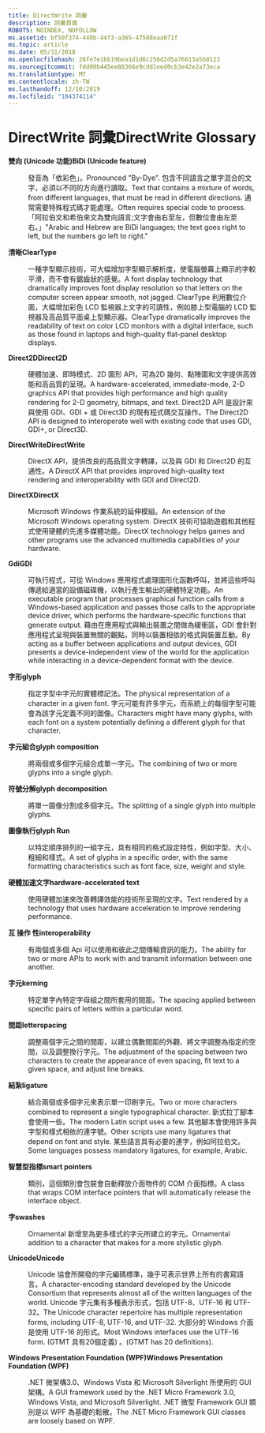 ```yaml
---
title: DirectWrite 詞彙
description: 詞彙頁面
ROBOTS: NOINDEX, NOFOLLOW
ms.assetid: bf50f374-440b-44f3-a365-47588eaa071f
ms.topic: article
ms.date: 05/31/2018
ms.openlocfilehash: 26fe7e1bb19bea1d1d6c256d2d5a76613a5b0123
ms.sourcegitcommit: fdd00b445ee88366e9cdd1eed0cb3e42e2a73eca
ms.translationtype: MT
ms.contentlocale: zh-TW
ms.lasthandoff: 12/10/2019
ms.locfileid: "104374114"
---
```

# <a name="directwrite-glossary"></a><span data-ttu-id="d4dc8-103">DirectWrite 詞彙</span><span class="sxs-lookup"><span data-stu-id="d4dc8-103">DirectWrite Glossary</span></span>

<dl> <dt>

<span data-ttu-id="d4dc8-104"><span id="directwrite.directwrite_glossary_bidi__unicode_feature_"></span><span id="DIRECTWRITE.DIRECTWRITE_GLOSSARY_BIDI__UNICODE_FEATURE_"></span>**雙向 (Unicode 功能)**</span><span class="sxs-lookup"><span data-stu-id="d4dc8-104"><span id="directwrite.directwrite_glossary_bidi__unicode_feature_"></span><span id="DIRECTWRITE.DIRECTWRITE_GLOSSARY_BIDI__UNICODE_FEATURE_"></span>**BiDi (Unicode feature)**</span></span>
</dt> <dd>

<span data-ttu-id="d4dc8-105">發音為「依彩色」。</span><span class="sxs-lookup"><span data-stu-id="d4dc8-105">Pronounced "By-Dye".</span></span> <span data-ttu-id="d4dc8-106">包含不同語言之單字混合的文字，必須以不同的方向進行讀取。</span><span class="sxs-lookup"><span data-stu-id="d4dc8-106">Text that contains a mixture of words, from different languages, that must be read in different directions.</span></span> <span data-ttu-id="d4dc8-107">通常需要特殊程式碼才能處理。</span><span class="sxs-lookup"><span data-stu-id="d4dc8-107">Often requires special code to process.</span></span> <span data-ttu-id="d4dc8-108">「阿拉伯文和希伯來文為雙向語言;文字會由右至左，但數位會由左至右。」</span><span class="sxs-lookup"><span data-stu-id="d4dc8-108">"Arabic and Hebrew are BiDi languages; the text goes right to left, but the numbers go left to right."</span></span>

</dd> <dt>

<span data-ttu-id="d4dc8-109"><span id="directwrite.directwrite_glossary_cleartype"></span><span id="DIRECTWRITE.DIRECTWRITE_GLOSSARY_CLEARTYPE"></span>**清晰**</span><span class="sxs-lookup"><span data-stu-id="d4dc8-109"><span id="directwrite.directwrite_glossary_cleartype"></span><span id="DIRECTWRITE.DIRECTWRITE_GLOSSARY_CLEARTYPE"></span>**ClearType**</span></span>
</dt> <dd>

<span data-ttu-id="d4dc8-110">一種字型顯示技術，可大幅增加字型顯示解析度，使電腦螢幕上顯示的字較平滑，而不會有鋸齒狀的感覺。</span><span class="sxs-lookup"><span data-stu-id="d4dc8-110">A font display technology that dramatically improves font display resolution so that letters on the computer screen appear smooth, not jagged.</span></span> <span data-ttu-id="d4dc8-111">ClearType 利用數位介面，大幅增加彩色 LCD 監視器上文字的可讀性，例如膝上型電腦的 LCD 監視器及高品質平面桌上型顯示器。</span><span class="sxs-lookup"><span data-stu-id="d4dc8-111">ClearType dramatically improves the readability of text on color LCD monitors with a digital interface, such as those found in laptops and high-quality flat-panel desktop displays.</span></span>

</dd> <dt>

<span data-ttu-id="d4dc8-112"><span id="directwrite.directwrite_glossary_direct2d"></span><span id="DIRECTWRITE.DIRECTWRITE_GLOSSARY_DIRECT2D"></span>**Direct2D**</span><span class="sxs-lookup"><span data-stu-id="d4dc8-112"><span id="directwrite.directwrite_glossary_direct2d"></span><span id="DIRECTWRITE.DIRECTWRITE_GLOSSARY_DIRECT2D"></span>**Direct2D**</span></span>
</dt> <dd>

<span data-ttu-id="d4dc8-113">硬體加速、即時模式、2D 圖形 API，可為2D 幾何、點陣圖和文字提供高效能和高品質的呈現。</span><span class="sxs-lookup"><span data-stu-id="d4dc8-113">A hardware-accelerated, immediate-mode, 2-D graphics API that provides high performance and high quality rendering for 2-D geometry, bitmaps, and text.</span></span> <span data-ttu-id="d4dc8-114">Direct2D API 是設計來與使用 GDI、GDI + 或 Direct3D 的現有程式碼交互操作。</span><span class="sxs-lookup"><span data-stu-id="d4dc8-114">The Direct2D API is designed to interoperate well with existing code that uses GDI, GDI+, or Direct3D.</span></span>

</dd> <dt>

<span data-ttu-id="d4dc8-115"><span id="directwrite.directwrite_glossary_directwrite"></span><span id="DIRECTWRITE.DIRECTWRITE_GLOSSARY_DIRECTWRITE"></span>**DirectWrite**</span><span class="sxs-lookup"><span data-stu-id="d4dc8-115"><span id="directwrite.directwrite_glossary_directwrite"></span><span id="DIRECTWRITE.DIRECTWRITE_GLOSSARY_DIRECTWRITE"></span>**DirectWrite**</span></span>
</dt> <dd>

<span data-ttu-id="d4dc8-116">DirectX API，提供改良的高品質文字轉譯，以及與 GDI 和 Direct2D 的互通性。</span><span class="sxs-lookup"><span data-stu-id="d4dc8-116">A DirectX API that provides improved high-quality text rendering and interoperability with GDI and Direct2D.</span></span>

</dd> <dt>

<span data-ttu-id="d4dc8-117"><span id="directwrite.directwrite_glossary_directx"></span><span id="DIRECTWRITE.DIRECTWRITE_GLOSSARY_DIRECTX"></span>**DirectX**</span><span class="sxs-lookup"><span data-stu-id="d4dc8-117"><span id="directwrite.directwrite_glossary_directx"></span><span id="DIRECTWRITE.DIRECTWRITE_GLOSSARY_DIRECTX"></span>**DirectX**</span></span>
</dt> <dd>

<span data-ttu-id="d4dc8-118">Microsoft Windows 作業系統的延伸模組。</span><span class="sxs-lookup"><span data-stu-id="d4dc8-118">An extension of the Microsoft Windows operating system.</span></span> <span data-ttu-id="d4dc8-119">DirectX 技術可協助遊戲和其他程式使用硬體的先進多媒體功能。</span><span class="sxs-lookup"><span data-stu-id="d4dc8-119">DirectX technology helps games and other programs use the advanced multimedia capabilities of your hardware.</span></span>

</dd> <dt>

<span data-ttu-id="d4dc8-120"><span id="directwrite.directwrite_glossary_gdi"></span><span id="DIRECTWRITE.DIRECTWRITE_GLOSSARY_GDI"></span>**Gdi**</span><span class="sxs-lookup"><span data-stu-id="d4dc8-120"><span id="directwrite.directwrite_glossary_gdi"></span><span id="DIRECTWRITE.DIRECTWRITE_GLOSSARY_GDI"></span>**GDI**</span></span>
</dt> <dd>

<span data-ttu-id="d4dc8-121">可執行程式，可從 Windows 應用程式處理圖形化函數呼叫，並將這些呼叫傳遞給適當的設備磁碟機，以執行產生輸出的硬體特定功能。</span><span class="sxs-lookup"><span data-stu-id="d4dc8-121">An executable program that processes graphical function calls from a Windows-based application and passes those calls to the appropriate device driver, which performs the hardware-specific functions that generate output.</span></span> <span data-ttu-id="d4dc8-122">藉由在應用程式與輸出裝置之間做為緩衝區，GDI 會針對應用程式呈現與裝置無關的觀點，同時以裝置相依的格式與裝置互動。</span><span class="sxs-lookup"><span data-stu-id="d4dc8-122">By acting as a buffer between applications and output devices, GDI presents a device-independent view of the world for the application while interacting in a device-dependent format with the device.</span></span>

</dd> <dt>

<span data-ttu-id="d4dc8-123"><span id="directwrite.directwrite_glossary_glyph"></span><span id="DIRECTWRITE.DIRECTWRITE_GLOSSARY_GLYPH"></span>**字形**</span><span class="sxs-lookup"><span data-stu-id="d4dc8-123"><span id="directwrite.directwrite_glossary_glyph"></span><span id="DIRECTWRITE.DIRECTWRITE_GLOSSARY_GLYPH"></span>**glyph**</span></span>
</dt> <dd>

<span data-ttu-id="d4dc8-124">指定字型中字元的實體標記法。</span><span class="sxs-lookup"><span data-stu-id="d4dc8-124">The physical representation of a character in a given font.</span></span> <span data-ttu-id="d4dc8-125">字元可能有許多字元，而系統上的每個字型可能會為該字元定義不同的圖像。</span><span class="sxs-lookup"><span data-stu-id="d4dc8-125">Characters might have many glyphs, with each font on a system potentially defining a different glyph for that character.</span></span>

</dd> <dt>

<span data-ttu-id="d4dc8-126"><span id="directwrite.directwrite_glossary_glyph_composition"></span><span id="DIRECTWRITE.DIRECTWRITE_GLOSSARY_GLYPH_COMPOSITION"></span>**字元組合**</span><span class="sxs-lookup"><span data-stu-id="d4dc8-126"><span id="directwrite.directwrite_glossary_glyph_composition"></span><span id="DIRECTWRITE.DIRECTWRITE_GLOSSARY_GLYPH_COMPOSITION"></span>**glyph composition**</span></span>
</dt> <dd>

<span data-ttu-id="d4dc8-127">將兩個或多個字元組合成單一字元。</span><span class="sxs-lookup"><span data-stu-id="d4dc8-127">The combining of two or more glyphs into a single glyph.</span></span>

</dd> <dt>

<span data-ttu-id="d4dc8-128"><span id="directwrite.directwrite_glossary_glyph_decomposition"></span><span id="DIRECTWRITE.DIRECTWRITE_GLOSSARY_GLYPH_DECOMPOSITION"></span>**符號分解**</span><span class="sxs-lookup"><span data-stu-id="d4dc8-128"><span id="directwrite.directwrite_glossary_glyph_decomposition"></span><span id="DIRECTWRITE.DIRECTWRITE_GLOSSARY_GLYPH_DECOMPOSITION"></span>**glyph decomposition**</span></span>
</dt> <dd>

<span data-ttu-id="d4dc8-129">將單一圖像分割成多個字元。</span><span class="sxs-lookup"><span data-stu-id="d4dc8-129">The splitting of a single glyph into multiple glyphs.</span></span>

</dd> <dt>

<span data-ttu-id="d4dc8-130"><span id="directwrite.directwrite_glossary_glyph_run"></span><span id="DIRECTWRITE.DIRECTWRITE_GLOSSARY_GLYPH_RUN"></span>**圖像執行**</span><span class="sxs-lookup"><span data-stu-id="d4dc8-130"><span id="directwrite.directwrite_glossary_glyph_run"></span><span id="DIRECTWRITE.DIRECTWRITE_GLOSSARY_GLYPH_RUN"></span>**glyph Run**</span></span>
</dt> <dd>

<span data-ttu-id="d4dc8-131">以特定順序排列的一組字元，具有相同的格式設定特性，例如字型、大小、粗細和樣式。</span><span class="sxs-lookup"><span data-stu-id="d4dc8-131">A set of glyphs in a specific order, with the same formatting characteristics such as font face, size, weight and style.</span></span>

</dd> <dt>

<span data-ttu-id="d4dc8-132"><span id="directwrite.directwrite_glossary_hardware-accelerated_text"></span><span id="DIRECTWRITE.DIRECTWRITE_GLOSSARY_HARDWARE-ACCELERATED_TEXT"></span>**硬體加速文字**</span><span class="sxs-lookup"><span data-stu-id="d4dc8-132"><span id="directwrite.directwrite_glossary_hardware-accelerated_text"></span><span id="DIRECTWRITE.DIRECTWRITE_GLOSSARY_HARDWARE-ACCELERATED_TEXT"></span>**hardware-accelerated text**</span></span>
</dt> <dd>

<span data-ttu-id="d4dc8-133">使用硬體加速來改善轉譯效能的技術所呈現的文字。</span><span class="sxs-lookup"><span data-stu-id="d4dc8-133">Text rendered by a technology that uses hardware acceleration to improve rendering performance.</span></span>

</dd> <dt>

<span data-ttu-id="d4dc8-134"><span id="directwrite.directwrite_glossary_interoperability"></span><span id="DIRECTWRITE.DIRECTWRITE_GLOSSARY_INTEROPERABILITY"></span>**互 操作 性**</span><span class="sxs-lookup"><span data-stu-id="d4dc8-134"><span id="directwrite.directwrite_glossary_interoperability"></span><span id="DIRECTWRITE.DIRECTWRITE_GLOSSARY_INTEROPERABILITY"></span>**interoperability**</span></span>
</dt> <dd>

<span data-ttu-id="d4dc8-135">有兩個或多個 Api 可以使用和彼此之間傳輸資訊的能力。</span><span class="sxs-lookup"><span data-stu-id="d4dc8-135">The ability for two or more APIs to work with and transmit information between one another.</span></span>

</dd> <dt>

<span data-ttu-id="d4dc8-136"><span id="directwrite.directwrite_glossary_kerning"></span><span id="DIRECTWRITE.DIRECTWRITE_GLOSSARY_KERNING"></span>**字元**</span><span class="sxs-lookup"><span data-stu-id="d4dc8-136"><span id="directwrite.directwrite_glossary_kerning"></span><span id="DIRECTWRITE.DIRECTWRITE_GLOSSARY_KERNING"></span>**kerning**</span></span>
</dt> <dd>

<span data-ttu-id="d4dc8-137">特定單字內特定字母組之間所套用的間距。</span><span class="sxs-lookup"><span data-stu-id="d4dc8-137">The spacing applied between specific pairs of letters within a particular word.</span></span>

</dd> <dt>

<span data-ttu-id="d4dc8-138"><span id="directwrite.directwrite_glossary_letterspacing"></span><span id="DIRECTWRITE.DIRECTWRITE_GLOSSARY_LETTERSPACING"></span>**間距**</span><span class="sxs-lookup"><span data-stu-id="d4dc8-138"><span id="directwrite.directwrite_glossary_letterspacing"></span><span id="DIRECTWRITE.DIRECTWRITE_GLOSSARY_LETTERSPACING"></span>**letterspacing**</span></span>
</dt> <dd>

<span data-ttu-id="d4dc8-139">調整兩個字元之間的間距，以建立偶數間距的外觀、將文字調整為指定的空間，以及調整換行字元。</span><span class="sxs-lookup"><span data-stu-id="d4dc8-139">The adjustment of the spacing between two characters to create the appearance of even spacing, fit text to a given space, and adjust line breaks.</span></span>

</dd> <dt>

<span data-ttu-id="d4dc8-140"><span id="directwrite.directwrite_glossary_ligature"></span><span id="DIRECTWRITE.DIRECTWRITE_GLOSSARY_LIGATURE"></span>**結紮**</span><span class="sxs-lookup"><span data-stu-id="d4dc8-140"><span id="directwrite.directwrite_glossary_ligature"></span><span id="DIRECTWRITE.DIRECTWRITE_GLOSSARY_LIGATURE"></span>**ligature**</span></span>
</dt> <dd>

<span data-ttu-id="d4dc8-141">結合兩個或多個字元來表示單一印刷字元。</span><span class="sxs-lookup"><span data-stu-id="d4dc8-141">Two or more characters combined to represent a single typographical character.</span></span> <span data-ttu-id="d4dc8-142">新式拉丁腳本會使用一些。</span><span class="sxs-lookup"><span data-stu-id="d4dc8-142">The modern Latin script uses a few.</span></span> <span data-ttu-id="d4dc8-143">其他腳本會使用許多與字型和樣式相依的連字號。</span><span class="sxs-lookup"><span data-stu-id="d4dc8-143">Other scripts use many ligatures that depend on font and style.</span></span> <span data-ttu-id="d4dc8-144">某些語言具有必要的連字，例如阿拉伯文。</span><span class="sxs-lookup"><span data-stu-id="d4dc8-144">Some languages possess mandatory ligatures, for example, Arabic.</span></span>

</dd> <dt>

<span data-ttu-id="d4dc8-145"><span id="directwrite.directwrite_glossary_smart_pointers"></span><span id="DIRECTWRITE.DIRECTWRITE_GLOSSARY_SMART_POINTERS"></span>**智慧型指標**</span><span class="sxs-lookup"><span data-stu-id="d4dc8-145"><span id="directwrite.directwrite_glossary_smart_pointers"></span><span id="DIRECTWRITE.DIRECTWRITE_GLOSSARY_SMART_POINTERS"></span>**smart pointers**</span></span>
</dt> <dd>

<span data-ttu-id="d4dc8-146">類別，這個類別會包裝會自動釋放介面物件的 COM 介面指標。</span><span class="sxs-lookup"><span data-stu-id="d4dc8-146">A class that wraps COM interface pointers that will automatically release the interface object.</span></span>

</dd> <dt>

<span data-ttu-id="d4dc8-147"><span id="directwrite.directwrite_glossary_swashes"></span><span id="DIRECTWRITE.DIRECTWRITE_GLOSSARY_SWASHES"></span>**字**</span><span class="sxs-lookup"><span data-stu-id="d4dc8-147"><span id="directwrite.directwrite_glossary_swashes"></span><span id="DIRECTWRITE.DIRECTWRITE_GLOSSARY_SWASHES"></span>**swashes**</span></span>
</dt> <dd>

<span data-ttu-id="d4dc8-148">Ornamental 新增至為更多樣式的字元所建立的字元。</span><span class="sxs-lookup"><span data-stu-id="d4dc8-148">Ornamental addition to a character that makes for a more stylistic glyph.</span></span>

</dd> <dt>

<span data-ttu-id="d4dc8-149"><span id="directwrite.directwrite_glossary_unicode"></span><span id="DIRECTWRITE.DIRECTWRITE_GLOSSARY_UNICODE"></span>**Unicode**</span><span class="sxs-lookup"><span data-stu-id="d4dc8-149"><span id="directwrite.directwrite_glossary_unicode"></span><span id="DIRECTWRITE.DIRECTWRITE_GLOSSARY_UNICODE"></span>**Unicode**</span></span>
</dt> <dd>

<span data-ttu-id="d4dc8-150">Unicode 協會所開發的字元編碼標準，幾乎可表示世界上所有的書寫語言。</span><span class="sxs-lookup"><span data-stu-id="d4dc8-150">A character-encoding standard developed by the Unicode Consortium that represents almost all of the written languages of the world.</span></span> <span data-ttu-id="d4dc8-151">Unicode 字元集有多種表示形式，包括 UTF-8、UTF-16 和 UTF-32。</span><span class="sxs-lookup"><span data-stu-id="d4dc8-151">The Unicode character repertoire has multiple representation forms, including UTF-8, UTF-16, and UTF-32.</span></span> <span data-ttu-id="d4dc8-152">大部分的 Windows 介面是使用 UTF-16 的形式。</span><span class="sxs-lookup"><span data-stu-id="d4dc8-152">Most Windows interfaces use the UTF-16 form.</span></span> <span data-ttu-id="d4dc8-153"> (GTMT 具有20個定義) 。</span><span class="sxs-lookup"><span data-stu-id="d4dc8-153">(GTMT has 20 definitions).</span></span>

</dd> <dt>

<span data-ttu-id="d4dc8-154"><span id="directwrite.directwrite_glossary_windows_presentation_foundation__wpf_"></span><span id="DIRECTWRITE.DIRECTWRITE_GLOSSARY_WINDOWS_PRESENTATION_FOUNDATION__WPF_"></span>**Windows Presentation Foundation (WPF)**</span><span class="sxs-lookup"><span data-stu-id="d4dc8-154"><span id="directwrite.directwrite_glossary_windows_presentation_foundation__wpf_"></span><span id="DIRECTWRITE.DIRECTWRITE_GLOSSARY_WINDOWS_PRESENTATION_FOUNDATION__WPF_"></span>**Windows Presentation Foundation (WPF)**</span></span>
</dt> <dd>

<span data-ttu-id="d4dc8-155">.NET 微架構3.0、Windows Vista 和 Microsoft Silverlight 所使用的 GUI 架構。</span><span class="sxs-lookup"><span data-stu-id="d4dc8-155">A GUI framework used by the .NET Micro Framework 3.0, Windows Vista, and Microsoft Silverlight.</span></span> <span data-ttu-id="d4dc8-156">.NET 微型 Framework GUI 類別是以 WPF 為基礎的鬆散。</span><span class="sxs-lookup"><span data-stu-id="d4dc8-156">The .NET Micro Framework GUI classes are loosely based on WPF.</span></span>

</dd> </dl>

 

 




